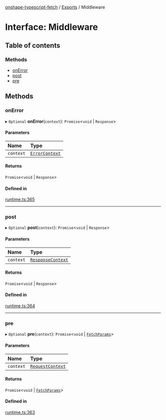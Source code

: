 [onshape-typescript-fetch](../README.md) / [Exports](../modules.md) / Middleware

# Interface: Middleware

## Table of contents

### Methods

- [onError](Middleware.md#onerror)
- [post](Middleware.md#post)
- [pre](Middleware.md#pre)

## Methods

### onError

▸ `Optional` **onError**(`context`): `Promise`<`void` \| `Response`\>

#### Parameters

| Name | Type |
| :------ | :------ |
| `context` | [`ErrorContext`](ErrorContext.md) |

#### Returns

`Promise`<`void` \| `Response`\>

#### Defined in

[runtime.ts:365](https://github.com/toebes/onshape-typescript-fetch/blob/3e11ae1/runtime.ts#L365)

___

### post

▸ `Optional` **post**(`context`): `Promise`<`void` \| `Response`\>

#### Parameters

| Name | Type |
| :------ | :------ |
| `context` | [`ResponseContext`](ResponseContext.md) |

#### Returns

`Promise`<`void` \| `Response`\>

#### Defined in

[runtime.ts:364](https://github.com/toebes/onshape-typescript-fetch/blob/3e11ae1/runtime.ts#L364)

___

### pre

▸ `Optional` **pre**(`context`): `Promise`<`void` \| [`FetchParams`](FetchParams.md)\>

#### Parameters

| Name | Type |
| :------ | :------ |
| `context` | [`RequestContext`](RequestContext.md) |

#### Returns

`Promise`<`void` \| [`FetchParams`](FetchParams.md)\>

#### Defined in

[runtime.ts:363](https://github.com/toebes/onshape-typescript-fetch/blob/3e11ae1/runtime.ts#L363)
